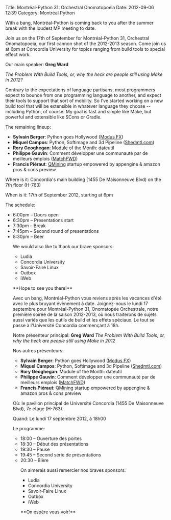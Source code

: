 Title: Montréal-Python 31: Orchestral Onomatopoeia 
Date: 2012-09-06 12:39
Category: Montréal Python

<!--:en-->

With a bang, Montréal-Python is coming back to you after the summer
break with the loudest MP meeting to date.

Join us on the 17th of September for Montréal-Python 31, Orchestral
Onomatopoeia, our first cannon shot of the 2012-2013 season. Come join
us at 6pm at Concordia University for topics ranging from build tools to
special effect work.

Our main speaker: **Greg Ward**

*The Problem With Build Tools, or, why the heck are people still using
Make in 2012?*

Contrary to the expectations of language partisans, most programmers
expect to bounce from one programming language to another, and expect
their tools to support that sort of mobility. So I've started working on
a new build tool that will be extensible in whatever language they
choose -- including Python, of course. My goal is fast and simple like
Make, but powerful and extensible like SCons or Gradle.

The remaining lineup:

-   **Sylvain Berger**: Python goes Hollywood ([Modus FX][])
-   **Miquel Campos**: Python, Softimage and 3d Pipeline
    ([Shedmtl.com][])
-   **Rory Geoghegan**: Module of the Month: dateutil
-   **Philippe Gauvin**: Comment développer une communauté par de
    meilleurs emplois ([MatchFWD][])
-   **Francis Piéraut**: [QMining][] startup empowered by appengine &
    amazon pros & cons preview

</p>
Where is it: Concordia's main building (1455 De Maisonneuve Blvd) on the
7th floor (H-763)

When is it: 17th of September 2012, starting at 6pm

The schedule:

<ul>
<li>
6:00pm – Doors open

</li>
<li>
6:30pm – Presentations start

</li>
<li>
7:30pm – Break

</li>
<li>
7:45pm – Second round of presentations

</li>
<li>
8:30pm – Beer

</li>
</p>
We would also like to thank our brave sponsors:

-   Ludia
-   Concordia University
-   Savoir-Faire Linux
-   Outbox
-   iWeb

</p>
**Hope to see you there!**

<!--:--><!--:fr-->

Avec un bang, Montréal-Python vous reviens après les vacances d'été avec
le plus bruyant évènement à date. Joignez-nous le lundi 17 septembre
pour Montréal-Python 31, Onomatopée Orchestrale, notre première soirée
de la saison 2012-2013, où nous traiterons de sujets aussi variés que
les outils de build et les effets spéciaux. Le tout se passe à
l'Université Concordia commençant à 18h.

Notre présenteur principal: **Greg Ward** *The Problem With Build Tools,
or, why the heck are people still using Make in 2012*

Nos autres présenteurs:

-   **Sylvain Berger**: Python goes Hollywood ([Modus FX][])
-   **Miquel Campos**: Python, Softimage and 3d Pipeline
    ([Shedmtl.com][])
-   **Rory Geoghegan**: Module of the Month: dateutil
-   **Philippe Gauvin**: Comment développer une communauté par de
    meilleurs emplois ([MatchFWD][])
-   **Francis Piéraut**: [QMining][] startup empowered by appengine &
    amazon pros & cons preview

</p>
Où: le pavillon principal de Université Concordia (1455 De Maisonneuve
Blvd), 7e étage (H-763).

Quand: Le lundi 17 septembre 2012, à 18h00

Le programme:

<ul>
<li>
18:00 – Ouverture des portes

</li>
<li>
18:30 – Début des présentations

</li>
<li>
19:30 – Pause

</li>
<li>
19:45 – Second série de présentations

</li>
<li>
20:30 – Bière

</li>
</p>
On aimerais aussi remercier nos braves sponsors:

-   Ludia
-   Concordia University
-   Savoir-Faire Linux
-   Outbox
-   iWeb

</p>
**On espère vous voir!**

<!--:-->

</p>

  [Modus FX]: http://modusfx.com/
  [Shedmtl.com]: http://shedmtl.com
  [MatchFWD]: http://matchfwd.com/
  [QMining]: http://qmining.com/
